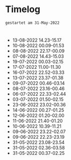# Timelog
`gestartet am 31-May-2022`

#
- 13-08-2022 14.23-15.17
- 10-08-2022 00.09-01.53
- 08-08-2022 22.17-00.09
- 07-08-2022 14.43-15.03
- 19-07-2022 00.03-02.15
- 17-07-2022 11.00-11.30
- 16-07-2022 22.52-03.33
- 13-07-2022 23.37-01.38
- 09-07-2022 00.46-03.14
- 08-07-2022 23.16-00.46 
- 06-07-2022 22.33-02.44
- 03-07-2022 01.50-02.15
- 23-06-2022 23.02-00.36
- 14-06-2022 00.27-01.25
- 12-06-2022 01.20-02.00
- 11-06-2022 21.40-01.20
- 10-06-2022 10.39-11.21
- 09-06-2022 23.22-02.07
- 09-06-2022 22.23-23.19
- 31-05-2022 23.08-23.54
- 31-05-2022 02.36-03.58
- 31-05-2022 00.37-02.25